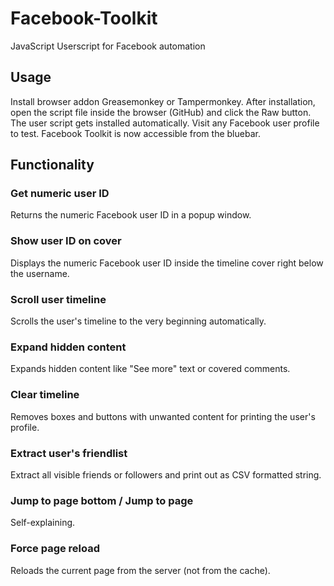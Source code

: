 # Facebook-Toolkit
JavaScript Userscript for Facebook automation

## Usage

Install browser addon Greasemonkey or Tampermonkey. After installation, open the script file inside the browser (GitHub) and click the Raw button. The user script gets installed automatically. Visit any Facebook user profile to test. Facebook Toolkit is now accessible from the bluebar.

## Functionality

### Get numeric user ID
Returns the numeric Facebook user ID in a popup window.

### Show user ID on cover
Displays the numeric Facebook user ID inside the timeline cover right below the username.

### Scroll user timeline
Scrolls the user's timeline to the very beginning automatically.

### Expand hidden content
Expands hidden content like "See more" text or covered comments.

### Clear timeline
Removes boxes and buttons with unwanted content for printing the user's profile.

### Extract user's friendlist
Extract all visible friends or followers and print out as CSV formatted string.

### Jump to page bottom / Jump to page
Self-explaining.

### Force page reload
Reloads the current page from the server (not from the cache).